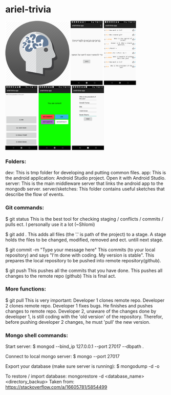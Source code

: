# ariel-trivia

<img src="github_images/trivia_icon.png" width="200" height="200"/>  <img src="github_images/home.png" width="100" height="200"/> 
<img src="github_images/questions.png" width="100" height="200"/>
<img src="github_images/question.png" width="100" height="200"/>
<img src="github_images/success.png" width="100" height="200"/>
<img src="github_images/post_trivia.png" width="100" height="200"/>











### Folders:

dev: This is tmp folder for developing and putting common files.
app: This is the android application: Android Studio project. Open it with Android Studio.
server: This is the main middleware server that links the android app to the mongodb server.
server/sketches: This folder contains useful sketches that describe the flow of events.

### Git commands:

$ git status
This is the best tool for checking staging / conflicts / commits / pulls ect.
I personally use it a lot (~Shlomi)

$ git add .
This adds all files (the '.' is path of the project) to a stage.
A stage holds the files to be changed, modified, removed and ect. untill next stage.

$ git commit -m "Type your message here"
This commits (to your local repository) and says "I'm done with coding. My version is stable". This prepares the local repository to be pushed into remote repository(github).

$ git push
This pushes all the commits that you have done. This pushes all changes to the remote repo (github)
This is final act.

### More functions:

$ git pull
This is very important: Developer 1 clones remote repo. Developer 2 clones remote repo. Developer 1 fixes bugs. He finishes and pushes changes to remote repo.
Developer 2, unaware of the changes done by developer 1, is still coding with the 'old version' of the repository.
Therefor, before pushing developer 2 changes, he must 'pull' the new version.

### Mongo shell commands:

Start server:
$ mongod --bind_ip 127.0.0.1 --port 27017 --dbpath .

Connect to local mongo server:
$ mongo --port 27017

Export your database (make sure server is running): 
$ mongodump -d <database name> -o <path to export to>

To restore / import database:
mongorestore -d <database_name> <directory_backup>
Taken from: https://stackoverflow.com/a/16605781/5854499

